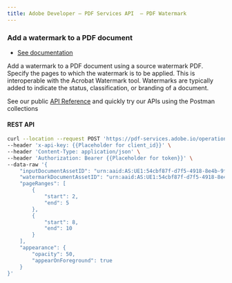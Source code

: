 ```yaml
---
title: Adobe Developer — PDF Services API  — PDF Watermark
---
```


<TextBlock slots="heading, buttons, text1, text2" hasCodeBlock theme="dark" className="bgBlue linking watermark"/>

### Add a watermark to a PDF document

- [See documentation](https://developer.adobe.com/document-services/docs/overview/pdf-services-api/howtos/pdf-watermark-api/)

Add a watermark to a PDF document using a source watermark PDF. Specify the pages to which the watermark is to be applied. This is interoperable with the Acrobat Watermark tool. Watermarks are typically added to indicate the status, classification, or branding of a document.

See our public [API Reference](https://developer.adobe.com/document-services/docs/apis/#tag/PDF-Watermark) and quickly try our APIs using the Postman collections

<CodeBlock slots="heading, code" repeat="1" languages="curl" />

#### REST API

```bash
curl --location --request POST 'https://pdf-services.adobe.io/operation/addwatermark' \
--header 'x-api-key: {{Placeholder for client_id}}' \
--header 'Content-Type: application/json' \
--header 'Authorization: Bearer {{Placeholder for token}}' \
--data-raw '{
    "inputDocumentAssetID": "urn:aaid:AS:UE1:54cbf87f-d7f5-4918-8e4b-9f68",
    "watermarkDocumentAssetID": "urn:aaid:AS:UE1:54cbf87f-d7f5-4918-8e4b-9f1878678e68",
    "pageRanges": [
        {
            "start": 2,
            "end": 5
        },
        {
            "start": 8,
            "end": 10
        }
    ],
    "appearance": {
        "opacity": 50,
        "appearOnForeground": true
    }
}'
```
